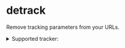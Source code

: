 # detrack

Remove tracking parameters from your URLs.

<details>

<summary>Supported tracker:</summary>

- Common tracking parameters
- bilibili and b23.tv
- Taobao
- JD
- Xiaohongshu (a.k.a REDnote)
- Boss Zhipin

</details>
